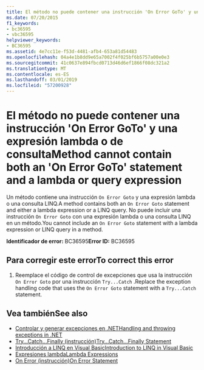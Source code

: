 ```yaml
---
title: El método no puede contener una instrucción 'On Error GoTo' y una expresión lambda o de consulta
ms.date: 07/20/2015
f1_keywords:
- bc36595
- vbc36595
helpviewer_keywords:
- BC36595
ms.assetid: 4e7cc11e-f53d-4481-afb4-653a81d54483
ms.openlocfilehash: 04a4e1b8dd9e65a7002f4f025bf6b5757a00e0e3
ms.sourcegitcommit: 41c0637e894fbcd0713d46d6ef1866f08dc321a2
ms.translationtype: MT
ms.contentlocale: es-ES
ms.lasthandoff: 03/01/2019
ms.locfileid: "57200928"
---
```

# <a name="method-cannot-contain-both-an-on-error-goto-statement-and-a-lambda-or-query-expression"></a><span data-ttu-id="e7579-102">El método no puede contener una instrucción 'On Error GoTo' y una expresión lambda o de consulta</span><span class="sxs-lookup"><span data-stu-id="e7579-102">Method cannot contain both an 'On Error GoTo' statement and a lambda or query expression</span></span>
<span data-ttu-id="e7579-103">Un método contiene una instrucción `On Error Goto` y una expresión lambda o una consulta LINQ.</span><span class="sxs-lookup"><span data-stu-id="e7579-103">A method contains both an `On Error Goto` statement and either a lambda expression or a LINQ query.</span></span> <span data-ttu-id="e7579-104">No puede incluir una instrucción `On Error Goto` con una expresión lambda o una consulta LINQ en un método.</span><span class="sxs-lookup"><span data-stu-id="e7579-104">You cannot include an `On Error Goto` statement with a lambda expression or LINQ query in a method.</span></span>  
  
 <span data-ttu-id="e7579-105">**Identificador de error:** BC36595</span><span class="sxs-lookup"><span data-stu-id="e7579-105">**Error ID:** BC36595</span></span>  
  
## <a name="to-correct-this-error"></a><span data-ttu-id="e7579-106">Para corregir este error</span><span class="sxs-lookup"><span data-stu-id="e7579-106">To correct this error</span></span>  
  
1.  <span data-ttu-id="e7579-107">Reemplace el código de control de excepciones que usa la instrucción `On Error Goto` por una instrucción `Try...Catch` .</span><span class="sxs-lookup"><span data-stu-id="e7579-107">Replace the exception handling code that uses the `On Error Goto` statement with a `Try...Catch` statement.</span></span>  
  
## <a name="see-also"></a><span data-ttu-id="e7579-108">Vea también</span><span class="sxs-lookup"><span data-stu-id="e7579-108">See also</span></span>
- [<span data-ttu-id="e7579-109">Controlar y generar excepciones en .NET</span><span class="sxs-lookup"><span data-stu-id="e7579-109">Handling and throwing exceptions in .NET</span></span>](../../standard/exceptions/index.md)
- [<span data-ttu-id="e7579-110">Try...Catch...Finally (instrucción)</span><span class="sxs-lookup"><span data-stu-id="e7579-110">Try...Catch...Finally Statement</span></span>](../../visual-basic/language-reference/statements/try-catch-finally-statement.md)
- [<span data-ttu-id="e7579-111">Introducción a LINQ en Visual Basic</span><span class="sxs-lookup"><span data-stu-id="e7579-111">Introduction to LINQ in Visual Basic</span></span>](../../visual-basic/programming-guide/language-features/linq/introduction-to-linq.md)
- [<span data-ttu-id="e7579-112">Expresiones lambda</span><span class="sxs-lookup"><span data-stu-id="e7579-112">Lambda Expressions</span></span>](../../visual-basic/programming-guide/language-features/procedures/lambda-expressions.md)
- [<span data-ttu-id="e7579-113">On Error (instrucción)</span><span class="sxs-lookup"><span data-stu-id="e7579-113">On Error Statement</span></span>](../../visual-basic/language-reference/statements/on-error-statement.md)
